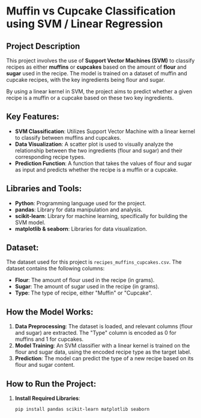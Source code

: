# Muffin vs Cupcake Classification using SVM / Linear Regression

## Project Description

This project involves the use of **Support Vector Machines (SVM)** to classify recipes as either **muffins** or **cupcakes** based on the amount of **flour** and **sugar** used in the recipe. The model is trained on a dataset of muffin and cupcake recipes, with the key ingredients being flour and sugar.

By using a linear kernel in SVM, the project aims to predict whether a given recipe is a muffin or a cupcake based on these two key ingredients.

## Key Features:
- **SVM Classification**: Utilizes Support Vector Machine with a linear kernel to classify between muffins and cupcakes.
- **Data Visualization**: A scatter plot is used to visually analyze the relationship between the two ingredients (flour and sugar) and their corresponding recipe types.
- **Prediction Function**: A function that takes the values of flour and sugar as input and predicts whether the recipe is a muffin or a cupcake.

## Libraries and Tools:
- **Python**: Programming language used for the project.
- **pandas**: Library for data manipulation and analysis.
- **scikit-learn**: Library for machine learning, specifically for building the SVM model.
- **matplotlib & seaborn**: Libraries for data visualization.

## Dataset:
The dataset used for this project is `recipes_muffins_cupcakes.csv`. The dataset contains the following columns:
- **Flour**: The amount of flour used in the recipe (in grams).
- **Sugar**: The amount of sugar used in the recipe (in grams).
- **Type**: The type of recipe, either "Muffin" or "Cupcake".

## How the Model Works:
1. **Data Preprocessing**: The dataset is loaded, and relevant columns (flour and sugar) are extracted. The "Type" column is encoded as 0 for muffins and 1 for cupcakes.
2. **Model Training**: An SVM classifier with a linear kernel is trained on the flour and sugar data, using the encoded recipe type as the target label.
3. **Prediction**: The model can predict the type of a new recipe based on its flour and sugar content.

## How to Run the Project:
1. **Install Required Libraries**:
   ```bash
   pip install pandas scikit-learn matplotlib seaborn
